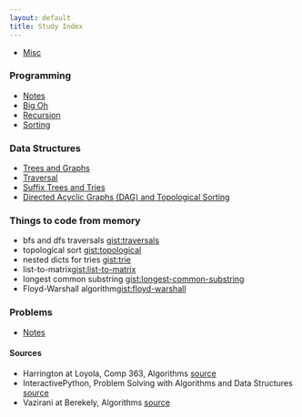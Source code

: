 ```yaml
---
layout: default
title: Study Index
---
```


- [Misc](misc.html)


### Programming

- [Notes](/programming/programming_notes.html)
- [Big Oh](/programming/big_oh.html)
- [Recursion](/programming/recursion.html)
- [Sorting](/programming/sorting.html)

### Data Structures

- [Trees and Graphs](/data_structs/trees_and_graphs.html)
- [Traversal](/data_structs/traversal.html)
- [Suffix Trees and Tries](/data_structs/suffix_trees.html)
- [Directed Acyclic Graphs (DAG) and Topological Sorting](/data_structs/dags.html)


### Things to code from memory

- bfs and dfs traversals [gist:traversals](https://gist.github.com/hillscottc/5872513c69398e003fd4)
- topological sort [gist:topological](https://gist.github.com/hillscottc/ee407aea701ef342fce0)
- nested dicts for tries [gist:trie](https://gist.github.com/hillscottc/d60e7fbe714a6a4b8f9b)
- list-to-matrix[gist:list-to-matrix](https://gist.github.com/hillscottc/7e031d30f174c519a8cd)
- longest common substring [gist:longest-common-substring](https://gist.github.com/hillscottc/947a1f5ddd01bdc85c72#file-long_substr-py)
- Floyd-Warshall algorithm[gist:floyd-warshall](https://gist.github.com/hillscottc/61002306aa5b026ed73c)

### Problems

- [Notes](problems/problems_notes.html)

#### Sources

- Harrington at Loyola, Comp 363, Algorithms [source](http://anh.cs.luc.edu/363/notes/)
- InteractivePython, Problem Solving with Algorithms and Data Structures [source](http://interactivepython.org/courselib/static/pythonds/index.html)
- Vazirani at Berekely, Algorithms [source](http://www.cs.berkeley.edu/~vazirani/algorithms/)





